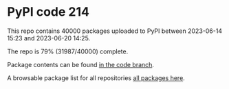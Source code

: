 # PyPI code 214

This repo contains 40000 packages uploaded to PyPI between 
2023-06-14 15:23 and 2023-06-20 14:25.

The repo is 79% (31987/40000) complete.

Package contents can be found [in the code branch](https://github.com/pypi-data/pypi-mirror-214/tree/code/packages).

A browsable package list for all repositories [all packages here](https://pypi-data.github.io/website/repositories/pypi-mirror-214).


